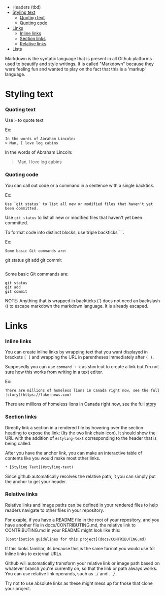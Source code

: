 
* Headers (tbd)
* [Styling text](#styling-text)
	* [Quoting text](#quoting-text)
	* [Quoting code](#quoting-code)
* [Links](#links)
	* [Inline links](#inline-links)
	* [Section links](#section-links)
	* [Relative links](#relative-links)
* Lists


Markdown is the syntatic language that is present in all Github platforms used to beautify and style writings. It is called "Markdown" because they were feeling fun and wanted to play on the fact that this is a 'markup' language.


# Styling text

### Quoting text
Use `>` to quote text

Ex:
```
In the words of Abraham Lincoln:
> Man, I love log cabins
```

In the words of Abraham Lincoln:
> Man, I love log cabins


### Quoting code
You can call out code or a command in a sentence with a single backtick.

Ex:
```
Use `git status` to list all new or modified files that haven't yet been committed.
```

Use `git status` to list all new or modified files that haven't yet been committed.


To format code into distinct blocks, use triple backticks \```.

Ex:
```
Some basic Git commands are:
```
git status
git add
git commit
```
```

Some basic Git commands are:
```
git status
git add
git commit
```

NOTE: Anything that is wrapped in backticks (`) does not need an backslash (\) to escape markdown the markdown language. It is already escaped.


# Links

### Inline links
You can create inline links by wrapping text that you want displayed in brackets `[ ]` and wrapping the URL in parentheses immediately after `( )`.

Supposedly you can use `command + k` as shortcut to create a link but I'm not sure how this works from writing in a text editor.

Ex:
```
There are millions of homeless lions in Canada right now, see the full [story](https://fake-news.com)
```

There are millions of homeless lions in Canada right now, see the full [story](https://fake-news.com)


### Section links
Directly link a section in a rendered file by hovering over the section heading to expose the link: (Its the two link chain icon). It should show the URL with the addition of `#styling-text` corresponding to the header that is being called. 

After you have the anchor link, you can make an interactive table of contents like you would make most other links.

```
* [Styling Text](#styling-text)
```

Since github automatically resolves the relative path, it you can simply put the anchor to get your header.


### Relative links
Relative links and image paths can be defined in your rendered files to help readers navigate to other files in your repository.

For exaple, if you have a README file in the root of your repository, and you have another file in docs/CONTRIBUTING.md, the relative link to CONTRIBUTING.md in your README might look like this:

```
[Contribution guidelines for this project](docs/CONTRIBUTING.md)
```

If this looks familiar, its because this is the same format you would use for Inline links to external URLs.

Github will automatically transform your relative link or image path based on whatever branch you're currently on, so that the link or path always works. You can use relative link operands, such as `./` and `../`.

Try not to use absolute links as these might mess up for those that clone your project. 